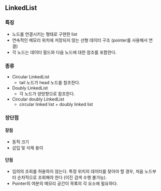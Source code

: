 ## LinkedList

### 특징
- 노드를 연결시키는 형태로 구현한 list
- 연속적인 메모리 위치에 저장되지 않는 선형 데이터 구조 (pointer를 사용해서 연결)
- 각 노드는 데이터 필드와 다음 노드에 대한 참조를 포함한다.

### 종류
- Circular LinkedList
    - tail 노드가 head 노드를 참조한다.
- Doubly LinkedList
    - 각 노드가 양방향으로 참조한다.
- Circular doubly LinkedList
    - circular linked list + doubly linked list

### 장단점
#### 장점
- 동적 크기
- 삽입 및 삭제 용이

#### 단점
- 임의의 조회를 허용하지 않는다. 특정 위치의 데이터를 찾아야 할 경우, 처음 노드부터 순차적으로 조회해야 한다 (이진 검색 수행 불가능).
- Pointer의 여분의 메모리 공간이 목록의 각 요소에 필요하다.
